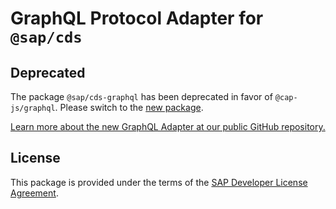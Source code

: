 # GraphQL Protocol Adapter for `@sap/cds`

## Deprecated

The package `@sap/cds-graphql` has been deprecated in favor of `@cap-js/graphql`. Please switch to the [new package](https://www.npmjs.com/package/@cap-js/graphql).

[Learn more about the new GraphQL Adapter at our public GitHub repository.](https://github.com/cap-js/cds-adapter-graphql)

## License
This package is provided under the terms of the [SAP Developer License Agreement](https://tools.hana.ondemand.com/developer-license-3.1.txt).
